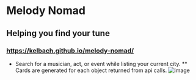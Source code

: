 # Melody Nomad
## Helping you find your tune
### https://kelbach.github.io/melody-nomad/
* Search for a musician, act, or event while listing your current city.
** Cards are generated for each object returned from api calls.
![image](https://user-images.githubusercontent.com/87092340/136301040-c36f6599-b228-4412-b7d5-8fc5c0802f0f.png)
